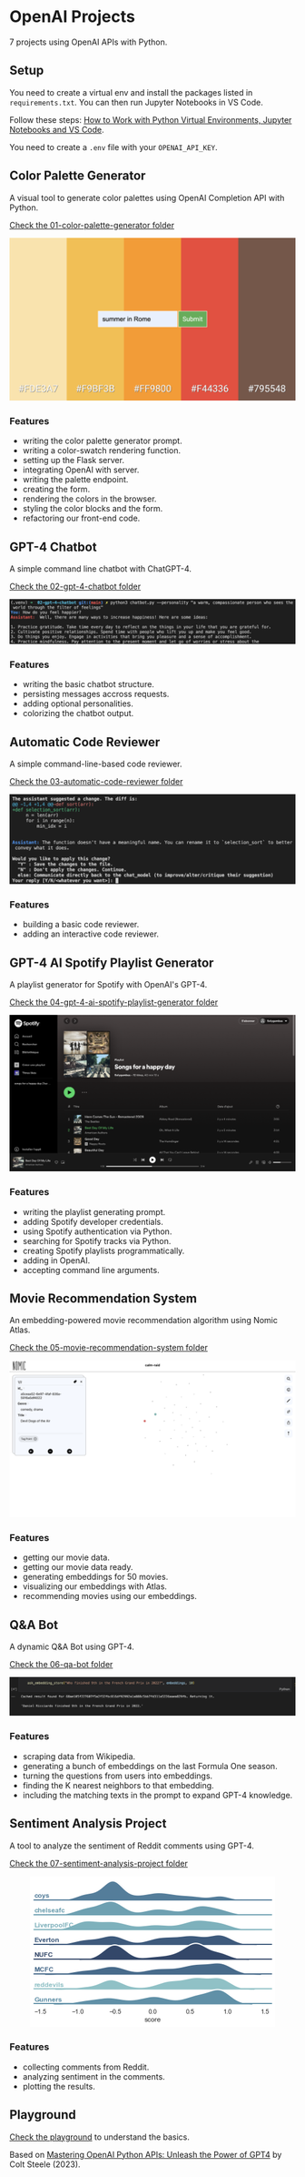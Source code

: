 # OpenAI Projects

7 projects using OpenAI APIs with Python.

## Setup

You need to create a virtual env and install the packages listed in `requirements.txt`. You can then run Jupyter Notebooks in VS Code.

Follow these steps: [How to Work with Python Virtual Environments, Jupyter Notebooks and VS Code](https://python.plainenglish.io/how-to-work-with-python-virtual-environments-jupyter-notebooks-and-vs-code-536fac3d93a1).

You need to create a `.env` file with your `OPENAI_API_KEY`.

## Color Palette Generator

A visual tool to generate color palettes using OpenAI Completion API with Python.

[Check the 01-color-palette-generator folder](01-color-palette-generator)

<p align="center">
    <a href="01-color-palette-generator">
        <img src="01-color-palette-generator/screenshot.png">
    </a>
</p>

### Features

- writing the color palette generator prompt.
- writing a color-swatch rendering function.
- setting up the Flask server.
- integrating OpenAI with server.
- writing the palette endpoint.
- creating the form.
- rendering the colors in the browser.
- styling the color blocks and the form.
- refactoring our front-end code.

## GPT-4 Chatbot

A simple command line chatbot with ChatGPT-4.

[Check the 02-gpt-4-chatbot folder](02-gpt-4-chatbot)

<p align="center">
    <a href="02-gpt-4-chatbot">
        <img src="02-gpt-4-chatbot/screenshot.png">
    </a>
</p>

### Features

- writing the basic chatbot structure.
- persisting messages accross requests.
- adding optional personalities.
- colorizing the chatbot output.

## Automatic Code Reviewer

A simple command-line-based code reviewer.

[Check the 03-automatic-code-reviewer folder](03-automatic-code-reviewer)

<p align="center">
    <a href="03-automatic-code-reviewer">
        <img src="03-automatic-code-reviewer/screenshot.png">
    </a>
</p>

### Features

- building a basic code reviewer.
- adding an interactive code reviewer.

## GPT-4 AI Spotify Playlist Generator

A playlist generator for Spotify with OpenAI's GPT-4.

[Check the 04-gpt-4-ai-spotify-playlist-generator folder](04-gpt-4-ai-spotify-playlist-generator)

<p align="center">
    <a href="04-gpt-4-ai-spotify-playlist-generator">
        <img src="04-gpt-4-ai-spotify-playlist-generator/screenshot.png">
    </a>
</p>

### Features

- writing the playlist generating prompt.
- adding Spotify developer credentials.
- using Spotify authentication via Python.
- searching for Spotify tracks via Python.
- creating Spotify playlists programmatically.
- adding in OpenAI.
- accepting command line arguments.

## Movie Recommendation System

An embedding-powered movie recommendation algorithm using Nomic Atlas.

[Check the 05-movie-recommendation-system folder](05-movie-recommendation-system)

<p align="center">
    <a href="05-movie-recommendation-system">
        <img src="05-movie-recommendation-system/screenshot.png">
    </a>
</p>

### Features

- getting our movie data.
- getting our movie data ready.
- generating embeddings for 50 movies.
- visualizing our embeddings with Atlas.
- recommending movies using our embeddings.

## Q&A Bot

A dynamic Q&A Bot using GPT-4.

[Check the 06-qa-bot folder](06-qa-bot)

<p align="center">
    <a href="06-qa-bot">
        <img src="06-qa-bot/screenshot.png">
    </a>
</p>

### Features

- scraping data from Wikipedia.
- generating a bunch of embeddings on the last Formula One season.
- turning the questions from users into embeddings.
- finding the K nearest neighbors to that embedding.
- including the matching texts in the prompt to expand GPT-4 knowledge.

## Sentiment Analysis Project

A tool to analyze the sentiment of Reddit comments using GPT-4.

[Check the 07-sentiment-analysis-project folder](07-sentiment-analysis-project)

<p align="center">
    <a href="07-sentiment-analysis-project">
        <img src="07-sentiment-analysis-project/screenshot.png">
    </a>
</p>

### Features

- collecting comments from Reddit.
- analyzing sentiment in the comments.
- plotting the results.

## Playground

[Check the playground](playground/) to understand the basics.

Based on [Mastering OpenAI Python APIs: Unleash the Power of GPT4](https://www.udemy.com/course/mastering-openai/) by Colt Steele (2023).
